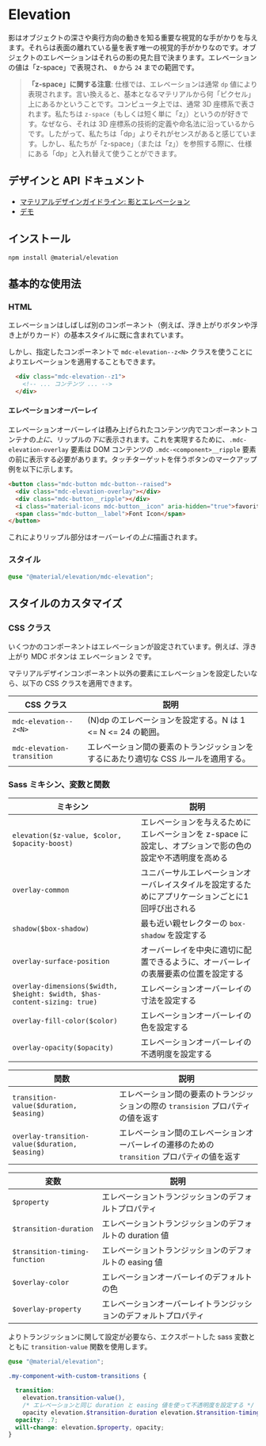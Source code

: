 <!--docs:
title: "Elevation"
layout: detail
section: components
excerpt: "Shadows and elevation as Sass mixins and CSS classes."
iconId: shadow
path: /catalog/elevation/
-->

# Elevation

<!--<div class="article__asset">
  <a class="article__asset-link"
     href="https://material-components.github.io/material-components-web-catalog/#/component/elevation">
    <img src="{{ site.rootpath }}/images/mdc_web_screenshots/elevation.png" width="247" alt="Elevation screenshot">
  </a>
</div>-->

影はオブジェクトの深さや奥行方向の動きを知る重要な視覚的な手がかりを与えます。それらは表面の離れている量を表す唯一の視覚的手がかりなのです。オブジェクトのエレベーションはそれらの影の見た目で決まります。エレベーションの値は「z-space」で表現され、 `0` から `24` までの範囲です。

> **「z-space」に関する注意**: 仕様では、エレベーションは通常 `dp` 値により表現されます。言い換えると、基本となるマテリアルから何「ピクセル」上にあるかということです。コンピュータ上では、通常 3D 座標系で表されます。私たちは `z-space`（もしくは短く単に「z」）というのが好きです。なぜなら、それは 3D 座標系の技術的定義や命名法に沿っているからです。したがって、私たちは「dp」よりそれがセンスがあると感じています。しかし、私たちが「z-space」（または「z」）を参照する際に、仕様にある「dp」と入れ替えて使うことができます。

## デザインと API ドキュメント

<ul class="icon-list">
  <li class="icon-list-item icon-list-item--spec">
    <a href="https://material.io/go/design-elevation">マテリアルデザインガイドライン: 影とエレベーション</a>
  </li>
  <li class="icon-list-item icon-list-item--link">
    <a href="https://material-components.github.io/material-components-web-catalog/#/component/elevation">デモ</a>
  </li>
</ul>

## インストール

```
npm install @material/elevation
```

## 基本的な使用法

### HTML

エレベーションはしばしば別のコンポーネント（例えば、浮き上がりボタンや浮き上がりカード）の基本スタイルに既に含まれています。

しかし、指定したコンポーネントで `mdc-elevation--z<N>` クラスを使うことによりエレベーションを適用することもできます。

```html
  <div class="mdc-elevation--z1">
    <!-- ... コンテンツ ... -->
  </div>
```

#### エレベーションオーバーレイ

エレベーションオーバーレイは積み上げられたコンテンツ内でコンポーネントコンテナの*上に*、リップルの*下に*表示されます。これを実現するために、`.mdc-elevation-overlay` 要素は DOM コンテンツの `.mdc-<component>__ripple` 要素の前に表示する必要があります。タッチターゲットを伴うボタンのマークアップ例を以下に示します。

```html
<button class="mdc-button mdc-button--raised">
  <div class="mdc-elevation-overlay"></div>
  <div class="mdc-button__ripple"></div>
  <i class="material-icons mdc-button__icon" aria-hidden="true">favorite</i>
  <span class="mdc-button__label">Font Icon</span>
</button>
```

これによりリップル部分はオーバーレイの*上に*描画されます。

### スタイル

```scss
@use "@material/elevation/mdc-elevation";
```

## スタイルのカスタマイズ

### CSS クラス

いくつかのコンポーネントはエレベーションが設定されています。例えば、浮き上がり MDC ボタンは エレベーション 2 です。

マテリアルデザインコンポーネント以外の要素にエレベーションを設定したいなら、以下の CSS クラスを適用できます。

CSS クラス | 説明
--- | ---
`mdc-elevation--z<N>` | (N)dp のエレベーションを設定する。N は 1 <= N <= 24 の範囲。
`mdc-elevation-transition` | エレベーション間の要素のトランジッションをするにあたり適切な CSS ルールを適用する。

### Sass ミキシン、変数と関数

ミキシン | 説明
--- | ---
`elevation($z-value, $color, $opacity-boost)` | エレベーションを与えるためにエレベーションを z-space に設定し、オプションで影の色の設定や不透明度を高める
`overlay-common` | ユニバーサルエレベーションオーバレイスタイルを設定するためにアプリケーションごとに1回呼び出される
`shadow($box-shadow)` | 最も近い親セレクターの `box-shadow` を設定する
`overlay-surface-position` | オーバーレイを中央に適切に配置できるように、オーバーレイの表層要素の位置を設定する
`overlay-dimensions($width, $height: $width, $has-content-sizing: true)` | エレベーションオーバーレイの寸法を設定する
`overlay-fill-color($color)` | エレベーションオーバーレイの色を設定する
`overlay-opacity($opacity)` | エレベーションオーバーレイの不透明度を設定する


関数 | 説明
--- | ---
`transition-value($duration, $easing)` | エレベーション間の要素のトランジッションの際の `transision` プロパティの値を返す
`overlay-transition-value($duration, $easing)` | エレベーション間のエレベーションオーバーレイの遷移のための `transition` プロパティの値を返す

変数 | 説明
--- | ---
`$property` | エレベーショントランジッションのデフォルトプロパティ
`$transition-duration` | エレベーショントランジッションのデフォルトの duration 値
`$transition-timing-function` | エレベーショントランジッションのデフォルトの easing 値
`$overlay-color` | エレベーションオーバーレイのデフォルトの色
`$overlay-property` | エレベーションオーバーレイトランジッションのデフォルトプロパティ

よりトランジッションに関して設定が必要なら、エクスポートした sass 変数とともに `transition-value` 関数を使用します。

```scss
@use "@material/elevation";

.my-component-with-custom-transitions {

  transition:
    elevation.transition-value(),
    /* エレベーションと同じ duration と easing 値を使って不透明度を設定する */
    opacity elevation.$transition-duration elevation.$transition-timing-function;
  opacity: .7;
  will-change: elevation.$property, opacity;
}
```
